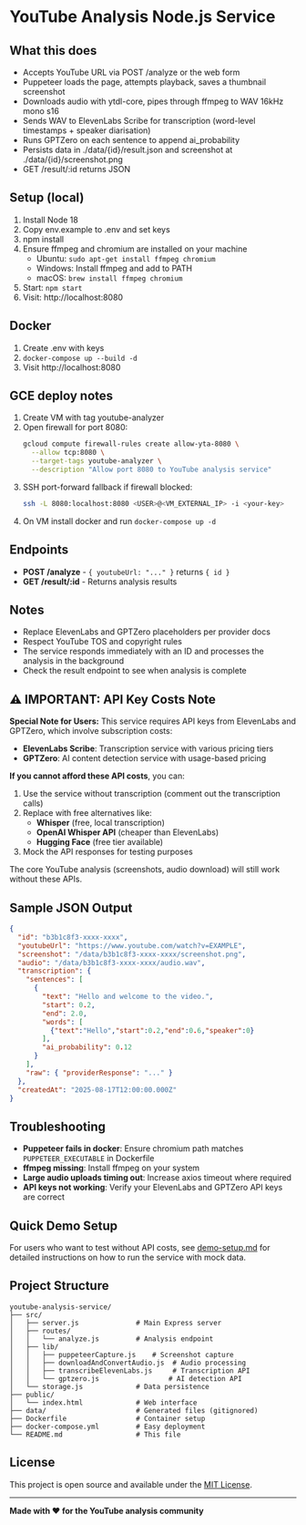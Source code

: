 # YouTube Analysis Node.js Service

## What this does

- Accepts YouTube URL via POST /analyze or the web form
- Puppeteer loads the page, attempts playback, saves a thumbnail screenshot
- Downloads audio with ytdl-core, pipes through ffmpeg to WAV 16kHz mono s16
- Sends WAV to ElevenLabs Scribe for transcription (word-level timestamps + speaker diarisation)
- Runs GPTZero on each sentence to append ai_probability
- Persists data in ./data/{id}/result.json and screenshot at ./data/{id}/screenshot.png
- GET /result/:id returns JSON

## Setup (local)

1. Install Node 18
2. Copy env.example to .env and set keys
3. npm install
4. Ensure ffmpeg and chromium are installed on your machine
   - Ubuntu: `sudo apt-get install ffmpeg chromium`
   - Windows: Install ffmpeg and add to PATH
   - macOS: `brew install ffmpeg chromium`
5. Start: `npm start`
6. Visit: http://localhost:8080

## Docker

1. Create .env with keys
2. `docker-compose up --build -d`
3. Visit http://localhost:8080

## GCE deploy notes

1. Create VM with tag youtube-analyzer
2. Open firewall for port 8080:
   ```bash
   gcloud compute firewall-rules create allow-yta-8080 \
     --allow tcp:8080 \
     --target-tags youtube-analyzer \
     --description "Allow port 8080 to YouTube analysis service"
   ```
3. SSH port-forward fallback if firewall blocked:
   ```bash
   ssh -L 8080:localhost:8080 <USER>@<VM_EXTERNAL_IP> -i <your-key>
   ```
4. On VM install docker and run `docker-compose up -d`

## Endpoints

- **POST /analyze** - `{ youtubeUrl: "..." }` returns `{ id }`
- **GET /result/:id** - Returns analysis results

## Notes

- Replace ElevenLabs and GPTZero placeholders per provider docs
- Respect YouTube TOS and copyright rules
- The service responds immediately with an ID and processes the analysis in the background
- Check the result endpoint to see when analysis is complete

## ⚠️ IMPORTANT: API Key Costs Note

**Special Note for Users:** This service requires API keys from ElevenLabs and GPTZero, which involve subscription costs:

- **ElevenLabs Scribe**: Transcription service with various pricing tiers
- **GPTZero**: AI content detection service with usage-based pricing

**If you cannot afford these API costs**, you can:

1. Use the service without transcription (comment out the transcription calls)
2. Replace with free alternatives like:
   - **Whisper** (free, local transcription)
   - **OpenAI Whisper API** (cheaper than ElevenLabs)
   - **Hugging Face** (free tier available)
3. Mock the API responses for testing purposes

The core YouTube analysis (screenshots, audio download) will still work without these APIs.

## Sample JSON Output

```json
{
  "id": "b3b1c8f3-xxxx-xxxx",
  "youtubeUrl": "https://www.youtube.com/watch?v=EXAMPLE",
  "screenshot": "/data/b3b1c8f3-xxxx-xxxx/screenshot.png",
  "audio": "/data/b3b1c8f3-xxxx-xxxx/audio.wav",
  "transcription": {
    "sentences": [
      {
        "text": "Hello and welcome to the video.",
        "start": 0.2,
        "end": 2.0,
        "words": [
          {"text":"Hello","start":0.2,"end":0.6,"speaker":0}
        ],
        "ai_probability": 0.12
      }
    ],
    "raw": { "providerResponse": "..." }
  },
  "createdAt": "2025-08-17T12:00:00.000Z"
}
```

## Troubleshooting

- **Puppeteer fails in docker**: Ensure chromium path matches `PUPPETEER_EXECUTABLE` in Dockerfile
- **ffmpeg missing**: Install ffmpeg on your system
- **Large audio uploads timing out**: Increase axios timeout where required
- **API keys not working**: Verify your ElevenLabs and GPTZero API keys are correct

## Quick Demo Setup

For users who want to test without API costs, see [demo-setup.md](./demo-setup.md) for detailed instructions on how to run the service with mock data.

## Project Structure

```
youtube-analysis-service/
├── src/
│   ├── server.js              # Main Express server
│   ├── routes/
│   │   └── analyze.js         # Analysis endpoint
│   ├── lib/
│   │   ├── puppeteerCapture.js    # Screenshot capture
│   │   ├── downloadAndConvertAudio.js  # Audio processing
│   │   ├── transcribeElevenLabs.js     # Transcription API
│   │   └── gptzero.js                 # AI detection API
│   └── storage.js             # Data persistence
├── public/
│   └── index.html             # Web interface
├── data/                      # Generated files (gitignored)
├── Dockerfile                 # Container setup
├── docker-compose.yml         # Easy deployment
└── README.md                  # This file
```

## License

This project is open source and available under the [MIT License](LICENSE).

---

**Made with ❤️ for the YouTube analysis community**